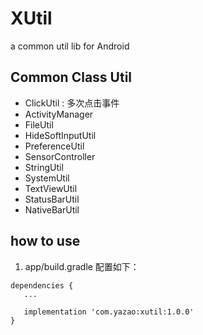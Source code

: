 # XUtil
a common util lib for Android

## Common Class Util

* ClickUtil : 多次点击事件
* ActivityManager
* FileUtil
* HideSoftInputUtil
* PreferenceUtil
* SensorController
* StringUtil
* SystemUtil
* TextViewUtil
* StatusBarUtil
* NativeBarUtil

## how to use
1.  app/build.gradle 配置如下：
   
```
dependencies {
   ...

   implementation 'com.yazao:xutil:1.0.0'
}
```
